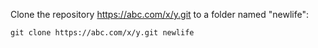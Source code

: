 Clone the repository https://abc.com/x/y.git to a folder named "newlife":

    git clone https://abc.com/x/y.git newlife

